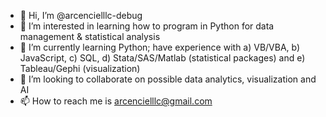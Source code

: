 - 👋 Hi, I’m @arcencielllc-debug
- 👀 I’m interested in learning how to program in Python for data management & statistical analysis
- 🌱 I’m currently learning Python; have experience with a) VB/VBA, b) JavaScript, c) SQL, d) Stata/SAS/Matlab (statistical packages) and e) Tableau/Gephi (visualization)
- 💞️ I’m looking to collaborate on possible data analytics, visualization and AI
- 📫 How to reach me is arcencielllc@gmail.com

<!---
arcencielllc-debug/arcencielllc-debug is a ✨ special ✨ repository because its `README.md` (this file) appears on your GitHub profile.
You can click the Preview link to take a look at your changes.
--->
